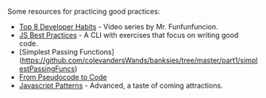 Some resources for practicing good practices:   
   * [Top 8 Developer Habits](https://www.youtube.com/watch?v=DwQ7psiU23I&index=1&list=PL0zVEGEvSaeGY3RMjGo4CgMPN42_U9Glu) - Video series by Mr. Funfunfuncion.  	
   * [JS Best Practices](https://github.com/excellalabs/js-best-practices-workshopper) - A CLI with exercises that focus on writing good code.  
   * [Simplest Passing Functions] (https://github.com/colevandersWands/banksies/tree/master/part1/simplestPassingFuncs)  
   * [From Pseudocode to Code](https://github.com/colevandersWands/banksies/tree/master/part1/english2js)   
   * [Javascript Patterns](https://github.com/shichuan/javascript-patterns) - Advanced, a taste of coming attractions.  
